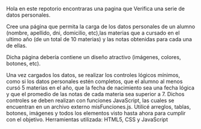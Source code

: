 Hola en este repotorio encontraras una pagina que Verifica una serie de datos personales.

Cree una página que permita la carga de los datos personales de un alumno (nombre, apellido, dni, domicilio, etc),las materias que a cursado en el ultimo año 
(de un total de 10 materias) y las notas obtenidas para cada una de ellas. 

Dicha página debería contiene un diseño atractivo (imágenes, colores, botones, etc).

Una vez cargados los datos, se realizar los controles lógicos mínimos, como si los datos personales estén completos, que el alumno al menos cursó 5 materias en el
año, que la fecha de nacimiento sea una fecha lógica y que el promedio de las notas de cada materia sea superior a 7. 
Dichos controles se deben realizan con funciones JavaScript, las cuales se encuentran en un archivo externo misFunciones.js. 
Utilicé arreglos, tablas, botones, imágenes y todos los elementos visto hasta ahora para cumplir con el objetivo.
Herramientas utilizada: HTML5, CSS y JavaScript
